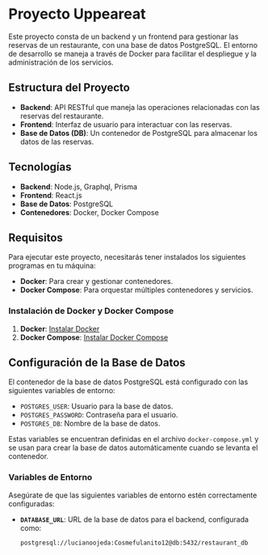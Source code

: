 # Proyecto Uppeareat

Este proyecto consta de un backend y un frontend para gestionar las reservas de un restaurante, con una base de datos PostgreSQL. El entorno de desarrollo se maneja a través de Docker para facilitar el despliegue y la administración de los servicios.

## Estructura del Proyecto

- **Backend**: API RESTful que maneja las operaciones relacionadas con las reservas del restaurante.
- **Frontend**: Interfaz de usuario para interactuar con las reservas.
- **Base de Datos (DB)**: Un contenedor de PostgreSQL para almacenar los datos de las reservas.

## Tecnologías

- **Backend**: Node.js, Graphql, Prisma
- **Frontend**: React.js
- **Base de Datos**: PostgreSQL
- **Contenedores**: Docker, Docker Compose

## Requisitos

Para ejecutar este proyecto, necesitarás tener instalados los siguientes programas en tu máquina:

- **Docker**: Para crear y gestionar contenedores.
- **Docker Compose**: Para orquestar múltiples contenedores y servicios.

### Instalación de Docker y Docker Compose

1. **Docker**: [Instalar Docker](https://docs.docker.com/get-docker/)
2. **Docker Compose**: [Instalar Docker Compose](https://docs.docker.com/compose/install/)

## Configuración de la Base de Datos

El contenedor de la base de datos PostgreSQL está configurado con las siguientes variables de entorno:

- `POSTGRES_USER`: Usuario para la base de datos.
- `POSTGRES_PASSWORD`: Contraseña para el usuario.
- `POSTGRES_DB`: Nombre de la base de datos.

Estas variables se encuentran definidas en el archivo `docker-compose.yml` y se usan para crear la base de datos automáticamente cuando se levanta el contenedor.

### Variables de Entorno

Asegúrate de que las siguientes variables de entorno estén correctamente configuradas:

- **`DATABASE_URL`**: URL de la base de datos para el backend, configurada como:
  ```bash
  postgresql://lucianoojeda:Cosmefulanito12@db:5432/restaurant_db
